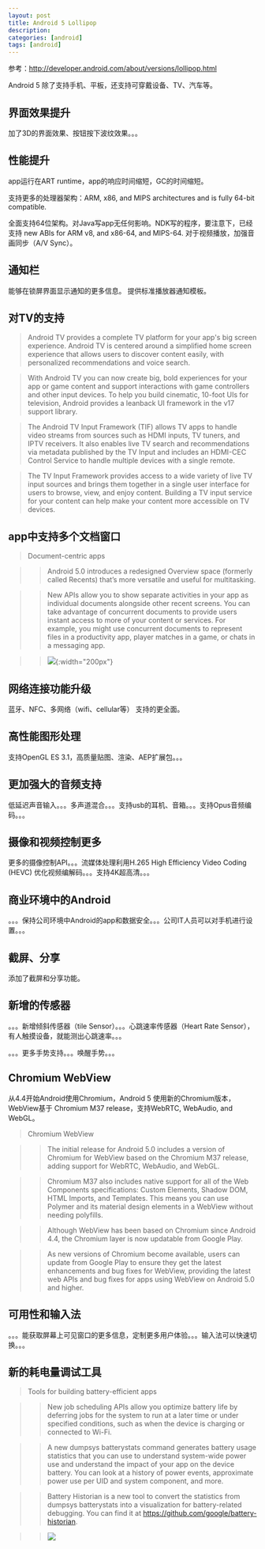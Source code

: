 ```yaml
---
layout: post
title: Android 5 Lollipop
description: 
categories: [android]
tags: [android]
---
```


参考：<http://developer.android.com/about/versions/lollipop.html>

Android 5 除了支持手机、平板，还支持可穿戴设备、TV、汽车等。

## 界面效果提升

加了3D的界面效果、按钮按下波纹效果。。。

## 性能提升

app运行在ART runtime，app的响应时间缩短，GC的时间缩短。

支持更多的处理器架构：ARM, x86, and MIPS architectures and is fully 64-bit compatible.

全面支持64位架构。对Java写app无任何影响。NDK写的程序，要注意下，已经支持 new ABIs for ARM v8, and x86-64, and MIPS-64.
对于视频播放，加强音画同步（A/V Sync）。

## 通知栏

能够在锁屏界面显示通知的更多信息。
提供标准播放器通知模板。

## 对TV的支持

> Android TV provides a complete TV platform for your app's big screen experience. Android TV is centered around a simplified home screen experience that allows users to discover content easily, with personalized recommendations and voice search.

> With Android TV you can now create big, bold experiences for your app or game content and support interactions with game controllers and other input devices. To help you build cinematic, 10-foot UIs for television, Android provides a leanback UI framework in the v17 support library.

> The Android TV Input Framework (TIF) allows TV apps to handle video streams from sources such as HDMI inputs, TV tuners, and IPTV receivers. It also enables live TV search and recommendations via metadata published by the TV Input and includes an HDMI-CEC Control Service to handle multiple devices with a single remote.

> The TV Input Framework provides access to a wide variety of live TV input sources and brings them together in a single user interface for users to browse, view, and enjoy content. Building a TV input service for your content can help make your content more accessible on TV devices.

## app中支持多个文档窗口

> Document-centric apps

> > Android 5.0 introduces a redesigned Overview space (formerly called Recents) that’s more versatile and useful for multitasking.

> > New APIs allow you to show separate activities in your app as individual documents alongside other recent screens.
You can take advantage of concurrent documents to provide users instant access to more of your content or services. For example, you might use concurrent documents to represent files in a productivity app, player matches in a game, or chats in a messaging app.

>> ![](/images/android/screenshot/android-5-lollipop/multitasking.png){:width="200px"}

## 网络连接功能升级

蓝牙、NFC、多网络（wifi、cellular等） 支持的更全面。

## 高性能图形处理

支持OpenGL ES 3.1，高质量贴图、渲染、AEP扩展包。。。

## 更加强大的音频支持

低延迟声音输入。。。多声道混合。。。支持usb的耳机、音箱。。。支持Opus音频编码。。。

## 摄像和视频控制更多

更多的摄像控制API。。。流媒体处理利用H.265 High Efficiency Video Coding (HEVC) 优化视频编解码。。。支持4K超高清。。。

## 商业环境中的Android

。。。保持公司环境中Android的app和数据安全。。。公司IT人员可以对手机进行设置。。。

## 截屏、分享

添加了截屏和分享功能。

## 新增的传感器

。。。新增倾斜传感器（tile Sensor）。。。心跳速率传感器（Heart Rate Sensor），有人触摸设备，就能测出心跳速率。。。

。。。更多手势支持。。。唤醒手势。。。

## Chromium WebView

从4.4开始Android使用Chromium，Android 5 使用新的Chromium版本，WebView基于 Chromium M37 release，支持WebRTC, WebAudio, and WebGL。

> Chromium WebView

> >The initial release for Android 5.0 includes a version of Chromium for WebView based on the Chromium M37 release, adding support for WebRTC, WebAudio, and WebGL.

> >Chromium M37 also includes native support for all of the Web Components specifications: Custom Elements, Shadow DOM, HTML Imports, and Templates. This means you can use Polymer and its material design elements in a WebView without needing polyfills.

> >Although WebView has been based on Chromium since Android 4.4, the Chromium layer is now updatable from Google Play.

> >As new versions of Chromium become available, users can update from Google Play to ensure they get the latest enhancements and bug fixes for WebView, providing the latest web APIs and bug fixes for apps using WebView on Android 5.0 and higher.

## 可用性和输入法

。。。能获取屏幕上可见窗口的更多信息，定制更多用户体验。。。输入法可以快速切换。。。

## 新的耗电量调试工具

> Tools for building battery-efficient apps

> > New job scheduling APIs allow you optimize battery life by deferring jobs for the system to run at a later time or under specified conditions, such as when the device is charging or connected to Wi-Fi.

> > A new dumpsys batterystats command generates battery usage statistics that you can use to understand system-wide power use and understand the impact of your app on the device battery. You can look at a history of power events, approximate power use per UID and system component, and more.

> > Battery Historian is a new tool to convert the statistics from dumpsys batterystats into a visualization for battery-related debugging. You can find it at https://github.com/google/battery-historian.

>> ![](/images/android/screenshot/android-5-lollipop/battery_historian.png)
